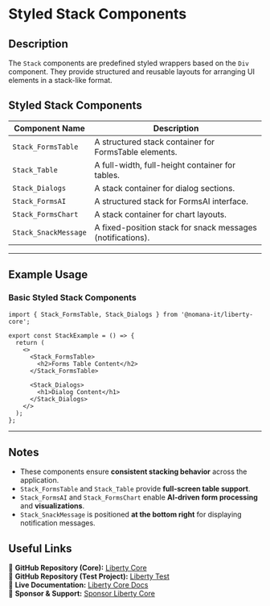 # Styled Stack Components

## Description
The `Stack` components are predefined styled wrappers based on the `Div` component. They provide structured and reusable layouts for arranging UI elements in a stack-like format.

## Styled Stack Components

| Component Name           | Description |
|-------------------------|--------------------------------------------------|
| `Stack_FormsTable`   | A structured stack container for FormsTable elements. |
| `Stack_Table`        | A full-width, full-height container for tables. |
| `Stack_Dialogs`      | A stack container for dialog sections. |
| `Stack_FormsAI`      | A structured stack for FormsAI interface. |
| `Stack_FormsChart`   | A stack container for chart layouts. |
| `Stack_SnackMessage` | A fixed-position stack for snack messages (notifications). |

---

## Example Usage

### **Basic Styled Stack Components**
```tsx
import { Stack_FormsTable, Stack_Dialogs } from '@nomana-it/liberty-core';

export const StackExample = () => {
  return (
    <>
      <Stack_FormsTable>
        <h2>Forms Table Content</h2>
      </Stack_FormsTable>

      <Stack_Dialogs>
        <h1>Dialog Content</h1>
      </Stack_Dialogs>
    </>
  );
};
```

---

## Notes
- These components ensure **consistent stacking behavior** across the application.
- `Stack_FormsTable` and `Stack_Table` provide **full-screen table support**.
- `Stack_FormsAI` and `Stack_FormsChart` enable **AI-driven form processing** and **visualizations**.
- `Stack_SnackMessage` is positioned **at the bottom right** for displaying notification messages.

## Useful Links
🔗 **GitHub Repository (Core):** [Liberty Core](https://github.com/fblettner/liberty-core/)  
🔗 **GitHub Repository (Test Project):** [Liberty Test](https://github.com/fblettner/liberty-test/)  
📖 **Live Documentation:** [Liberty Core Docs](https://docs.nomana-it.fr/liberty-core/)  
💖 **Sponsor & Support:** [Sponsor Liberty Core](https://github.com/sponsors/fblettner) 
